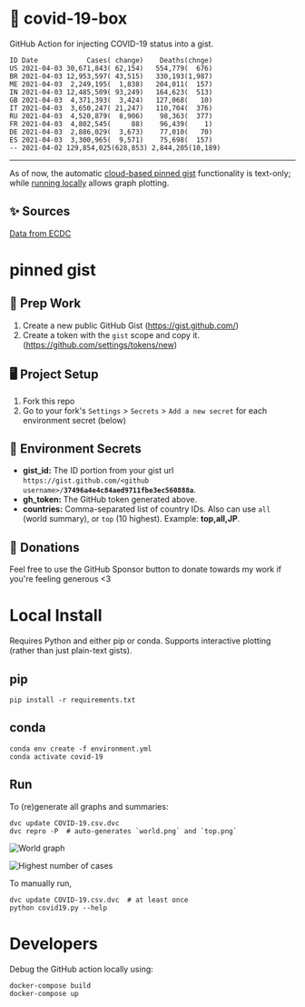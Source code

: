 # 🏥 covid-19-box

GitHub Action for injecting COVID-19 status into a gist.

```
ID Date            Cases( change)    Deaths(chnge)
US 2021-04-03 30,671,843( 62,154)   554,779(  676)
BR 2021-04-03 12,953,597( 43,515)   330,193(1,987)
ME 2021-04-03  2,249,195(  1,838)   204,011(  157)
IN 2021-04-03 12,485,509( 93,249)   164,623(  513)
GB 2021-04-03  4,371,393(  3,424)   127,068(   10)
IT 2021-04-03  3,650,247( 21,247)   110,704(  376)
RU 2021-04-03  4,520,879(  8,906)    98,363(  377)
FR 2021-04-03  4,802,545(     88)    96,439(    1)
DE 2021-04-03  2,886,029(  3,673)    77,010(   70)
ES 2021-04-03  3,300,965(  9,571)    75,698(  157)
-- 2021-04-02 129,854,025(628,853) 2,844,205(10,189)
```

---

As of now, the automatic [cloud-based pinned gist](#pinned-gist) functionality is text-only;
while [running locally](#local-install) allows graph plotting.

## ✨ Sources

[Data from ECDC](https://www.ecdc.europa.eu/en/publications-data/download-todays-data-geographic-distribution-covid-19-cases-worldwide)

# pinned gist

## 🎒 Prep Work
1. Create a new public GitHub Gist (https://gist.github.com/)
1. Create a token with the `gist` scope and copy it. (https://github.com/settings/tokens/new)

## 🖥 Project Setup
1. Fork this repo
1. Go to your fork's `Settings` > `Secrets` > `Add a new secret` for each environment secret (below)

## 🤫 Environment Secrets
- **gist_id:** The ID portion from your gist url `https://gist.github.com/<github username>/`**`37496a4e4c84aed9711fbe3ec560888a`**.
- **gh_token:** The GitHub token generated above.
- **countries:** Comma-separated list of country IDs. Also can use `all` (world summary), or `top` (10 highest). Example: **top,all,JP**.

## 💸 Donations

Feel free to use the GitHub Sponsor button to donate towards my work if you're feeling generous <3

# Local Install

Requires Python and either pip or conda. Supports interactive plotting (rather than just plain-text gists).

## pip

```
pip install -r requirements.txt
```

## conda

```
conda env create -f environment.yml
conda activate covid-19
```

## Run

To (re)generate all graphs and summaries:

```
dvc update COVID-19.csv.dvc
dvc repro -P  # auto-generates `world.png` and `top.png`
```

![World graph](world.png)

![Highest number of cases](top.png)

To manually run,

```
dvc update COVID-19.csv.dvc  # at least once
python covid19.py --help
```

# Developers

Debug the GitHub action locally using:

```
docker-compose build
docker-compose up
```
